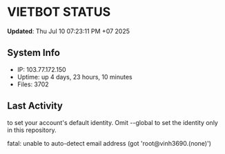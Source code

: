 # VIETBOT STATUS
**Updated**: Thu Jul 10 07:23:11 PM +07 2025

## System Info
- IP: 103.77.172.150
- Uptime: up 4 days, 23 hours, 10 minutes
- Files: 3702

## Last Activity

to set your account's default identity.
Omit --global to set the identity only in this repository.

fatal: unable to auto-detect email address (got 'root@vinh3690.(none)')
